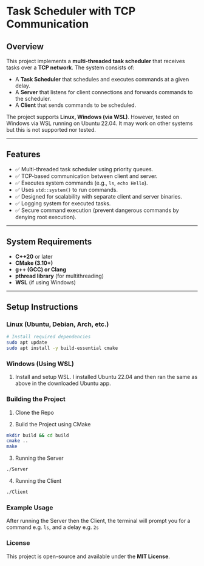 # Task Scheduler with TCP Communication

## Overview
This project implements a **multi-threaded task scheduler** that receives tasks over a **TCP network**. The system consists of:

- A **Task Scheduler** that schedules and executes commands at a given delay.
- A **Server** that listens for client connections and forwards commands to the scheduler.
- A **Client** that sends commands to be scheduled.

The project supports **Linux, Windows (via WSL)**. However, tested on Windows via WSL running on Ubuntu 22.04. It may work on other systems but this is not supported nor tested.

---

## Features
- ✅ Multi-threaded task scheduler using priority queues.
- ✅ TCP-based communication between client and server.
- ✅ Executes system commands (e.g., `ls`, `echo Hello`).
- ✅ Uses `std::system()` to run commands.
- ✅ Designed for scalability with separate client and server binaries.
- ✅ Logging system for executed tasks. 
- ✅ Secure command execution (prevent dangerous commands by denying root execution). 

---

## System Requirements
- **C++20** or later
- **CMake (3.10+)**
- **g++ (GCC) or Clang**
- **pthread library** (for multithreading)
- **WSL** (if using Windows)

---

## Setup Instructions

### **Linux (Ubuntu, Debian, Arch, etc.)**
```sh
# Install required dependencies
sudo apt update
sudo apt install -y build-essential cmake
```

### **Windows (Using WSL)**
1. Install and setup WSL. I installed Ubuntu 22.04 and then ran the same as above in the downloaded Ubuntu app.

### Building the Project
1. Clone the Repo

2. Build the Project using CMake
```sh
mkdir build && cd build
cmake ..
make
```
3. Running the Server
```sh 
./Server
```

4. Running the Client
```sh
./Client
```

### Example Usage

After running the Server then the Client, the terminal will prompt you for a command e.g. `ls`, and a delay e.g. `2s`

### License

This project is open-source and available under the **MIT License**.
